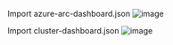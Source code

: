 
Import azure-arc-dashboard.json 
![image](https://user-images.githubusercontent.com/6374885/207763690-f8fdc288-9b5f-47c7-bb0b-4766150fc9f1.png)

Import cluster-dashboard.json
![image](https://user-images.githubusercontent.com/6374885/216911239-37c7a2ce-feb5-4442-be41-b84e82ef52bb.png)
